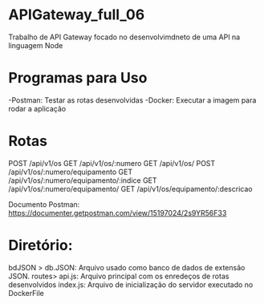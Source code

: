 # APIGateway_full_06
Trabalho de API Gateway focado no desenvolvimdneto de uma API na linguagem Node


# Programas para Uso
-Postman: Testar as rotas desenvolvidas
-Docker: Executar a imagem para rodar a aplicação

# Rotas
POST /api/v1/os
GET /api/v1/os/:numero
GET /api/v1/os/
POST /api/v1/os/:numero/equipamento
GET /api/v1/os/:numero/equipamento/:indice
GET /api/v1/os/:numero/equipamento/
GET /api/v1/os/equipamento/:descricao

Documento Postman: https://documenter.getpostman.com/view/15197024/2s9YR56F33

# Diretório:
bdJSON > db.JSON: Arquivo usado como banco de dados de extensão JSON.
routes> api.js: Arquivo principal com os enredeços de rotas desenvolvidos
index.js: Arquivo de inicialização do servidor executado no DockerFile


